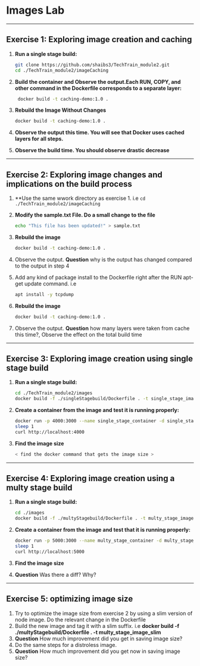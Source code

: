 
# Images Lab

---
## Exercise 1: Exploring image creation and caching

1. **Run a single stage build:**
   ```bash
   git clone https://github.com/shaibs3/TechTrain_module2.git
   cd ./TechTrain_module2/imageCaching
   ```

2. **Build the container and Observe the output.Each RUN, COPY, and other command in the Dockerfile corresponds to a separate layer:**
   ```bash
    docker build -t caching-demo:1.0 .  
   ```
3. **Rebuild the Image Without Changes**
   ```bash
   docker build -t caching-demo:1.0 .
   ```
4. **Observe the output this time. You will see that Docker uses cached layers for all steps.**
5. **Observe the build time. You should observe drastic decrease**

---
## Exercise 2: Exploring image changes and implications on the build process

1. **Use the same wwork directory as exercise 1. i.e `cd ./TechTrain_module2/imageCaching`
2. **Modify the sample.txt File. Do a small change to the file**
    ```bash
    echo "This file has been updated!" > sample.txt
    ```
3. **Rebuild the image**
   ```bash
   docker build -t caching-demo:1.0 .
   ```
4. Observe the output. **Question** why is the output has changed compared to the output in step 4

5. Add any kind of package install to the Dockerfile right after the RUN apt-get update command. i.e
   ```bash
   apt install -y tcpdump
   ```
6. **Rebuild the image**
   ```bash
   docker build -t caching-demo:1.0 .
      ```
7. Observe the output. **Question** how many layers were taken from cache this time?, Observe the effect on the total build time

---
## Exercise 3: Exploring image creation using single stage build

1. **Run a single stage build:**
   ```bash
   cd ./TechTrain_module2/images
   docker build -f ./singleStagebuild/Dockerfile . -t single_stage_image
   ```

2. **Create a container from the image and test it is running properly:**
   ```bash
   docker run -p 4000:3000 --name single_stage_container -d single_stage_image
   sleep 1
   curl http://localhost:4000
   ```
3. **Find the image size**
   ```bash
   < find the docker command that gets the image size >
   ```
---

## Exercise 4: Exploring image creation using a multy stage build

1. **Run a single stage build:**
   ```bash
   cd ./images
   docker build -f ./multyStagebuild/Dockerfile . -t multy_stage_image
   ```

2. **Create a container from the image and test that it is running properly:**
   ```bash
   docker run -p 5000:3000 --name multy_stage_container -d multy_stage_image
   sleep 1
   curl http://localhost:5000
   ```
3. **Find the image size**
4. **Question** Was there a diff? Why?

---

## Exercise 5: optimizing image size
1. Try to optimize the image size from exercise 2 by using a slim version of node image. Do the relevant change in the Dockerfile
2. Build the new image and tag it with a slim suffix. i.e **docker build -f ./multyStagebuild/Dockerfile . -t multy_stage_image_slim**
3. **Question** How much improvement did you get in saving image size?
4. Do the same steps for a distroless image.
5. **Question** How much improvement did you get now in saving image size?
